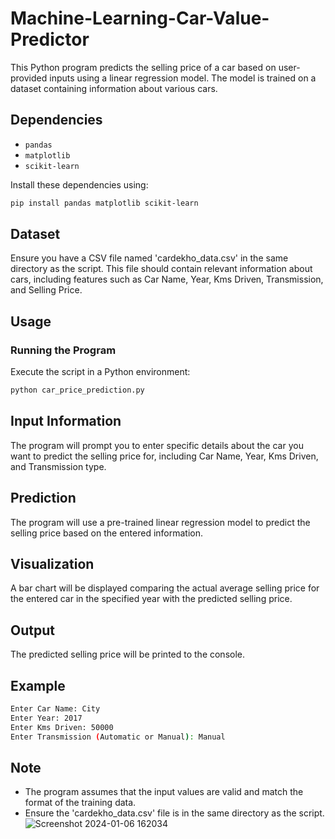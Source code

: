 # Machine-Learning-Car-Value-Predictor

This Python program predicts the selling price of a car based on user-provided inputs using a linear regression model. The model is trained on a dataset containing information about various cars.

## Dependencies

- `pandas`
- `matplotlib`
- `scikit-learn`

Install these dependencies using:

```bash
pip install pandas matplotlib scikit-learn
```
## Dataset

Ensure you have a CSV file named 'cardekho_data.csv' in the same directory as the script. This file should contain relevant information about cars, including features such as Car Name, Year, Kms Driven, Transmission, and Selling Price.

## Usage

### Running the Program

Execute the script in a Python environment:

```bash
python car_price_prediction.py
```

## Input Information

The program will prompt you to enter specific details about the car you want to predict the selling price for, including Car Name, Year, Kms Driven, and Transmission type.

## Prediction

The program will use a pre-trained linear regression model to predict the selling price based on the entered information.

## Visualization

A bar chart will be displayed comparing the actual average selling price for the entered car in the specified year with the predicted selling price.

## Output

The predicted selling price will be printed to the console.

## Example

```bash
Enter Car Name: City
Enter Year: 2017
Enter Kms Driven: 50000
Enter Transmission (Automatic or Manual): Manual
```
## Note

- The program assumes that the input values are valid and match the format of the training data.
- Ensure the 'cardekho_data.csv' file is in the same directory as the script.
![Screenshot 2024-01-06 162034](https://github.com/mishram123/Machine-Learning-Car-Value-Predictor/assets/56270716/fa00b869-d838-4b74-a72d-9a8d06224975)

